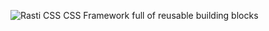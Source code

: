 ![Rasti CSS](http://santiquiss.com/rasticss/logo-github.png)
CSS Framework full of reusable building blocks
